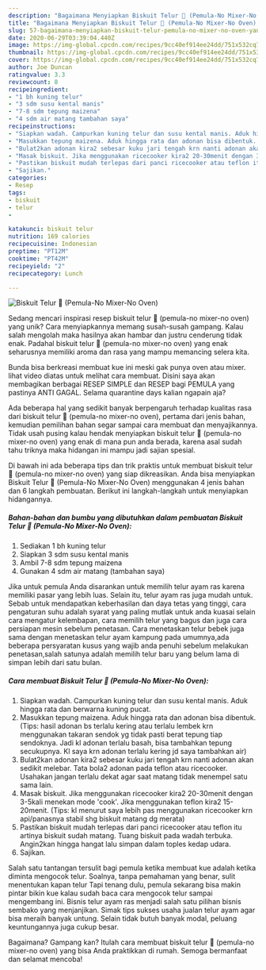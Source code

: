 ```yaml
---
description: "Bagaimana Menyiapkan Biskuit Telur 🥚 (Pemula-No Mixer-No Oven) yang Enak Banget"
title: "Bagaimana Menyiapkan Biskuit Telur 🥚 (Pemula-No Mixer-No Oven) yang Enak Banget"
slug: 57-bagaimana-menyiapkan-biskuit-telur-pemula-no-mixer-no-oven-yang-enak-banget
date: 2020-06-29T03:39:04.440Z
image: https://img-global.cpcdn.com/recipes/9cc40ef914ee24dd/751x532cq70/biskuit-telur-🥚-pemula-no-mixer-no-oven-foto-resep-utama.jpg
thumbnail: https://img-global.cpcdn.com/recipes/9cc40ef914ee24dd/751x532cq70/biskuit-telur-🥚-pemula-no-mixer-no-oven-foto-resep-utama.jpg
cover: https://img-global.cpcdn.com/recipes/9cc40ef914ee24dd/751x532cq70/biskuit-telur-🥚-pemula-no-mixer-no-oven-foto-resep-utama.jpg
author: Joe Duncan
ratingvalue: 3.3
reviewcount: 8
recipeingredient:
- "1 bh kuning telur"
- "3 sdm susu kental manis"
- "7-8 sdm tepung maizena"
- "4 sdm air matang tambahan saya"
recipeinstructions:
- "Siapkan wadah. Campurkan kuning telur dan susu kental manis. Aduk hingga rata dan berwarna kuning pucat."
- "Masukkan tepung maizena. Aduk hingga rata dan adonan bisa dibentuk. (Tips: hasil adonan bs terlalu kering atau terlalu lembek krn menggunakan takaran sendok yg tidak pasti berat tepung tiap sendoknya. Jadi kl adonan terlalu basah, bisa tambahkan tepung secukupnya. Kl saya krn adonan terlalu kering jd saya tambahkan air)"
- "Bulat2kan adonan kira2 sebesar kuku jari tengah krn nanti adonan akan sedikit melebar. Tata bola2 adonan pada teflon atau ricecooker. Usahakan jangan terlalu dekat agar saat matang tidak menempel satu sama lain."
- "Masak biskuit. Jika menggunakan ricecooker kira2 20-30menit dengan 3-5kali menekan mode &#39;cook&#39;. Jika menggunakan teflon kira2 15-20menit. (Tips: kl menurut saya lebih pas menggunakan ricecooker krn api/panasnya stabil shg biskuit matang dg merata)"
- "Pastikan biskuit mudah terlepas dari panci ricecooker atau teflon itu artinya biskuit sudah matang. Tuang biskuit pada wadah terbuka. Angin2kan hingga hangat lalu simpan dalam toples kedap udara."
- "Sajikan."
categories:
- Resep
tags:
- biskuit
- telur
- 

katakunci: biskuit telur  
nutrition: 169 calories
recipecuisine: Indonesian
preptime: "PT12M"
cooktime: "PT42M"
recipeyield: "2"
recipecategory: Lunch

---
```



![Biskuit Telur 🥚 (Pemula-No Mixer-No Oven)](https://img-global.cpcdn.com/recipes/9cc40ef914ee24dd/751x532cq70/biskuit-telur-🥚-pemula-no-mixer-no-oven-foto-resep-utama.jpg)

Sedang mencari inspirasi resep biskuit telur 🥚 (pemula-no mixer-no oven) yang unik? Cara menyiapkannya memang susah-susah gampang. Kalau salah mengolah maka hasilnya akan hambar dan justru cenderung tidak enak. Padahal biskuit telur 🥚 (pemula-no mixer-no oven) yang enak seharusnya memiliki aroma dan rasa yang mampu memancing selera kita.

Bunda bisa berkreasi membuat kue ini meski gak punya oven atau mixer. lihat video diatas untuk melihat cara membuat. Disini saya akan membagikan berbagai RESEP SIMPLE dan RESEP bagi PEMULA yang pastinya ANTI GAGAL. Selama quarantine days kalian ngapain aja?

Ada beberapa hal yang sedikit banyak berpengaruh terhadap kualitas rasa dari biskuit telur 🥚 (pemula-no mixer-no oven), pertama dari jenis bahan, kemudian pemilihan bahan segar sampai cara membuat dan menyajikannya. Tidak usah pusing kalau hendak menyiapkan biskuit telur 🥚 (pemula-no mixer-no oven) yang enak di mana pun anda berada, karena asal sudah tahu triknya maka hidangan ini mampu jadi sajian spesial.


Di bawah ini ada beberapa tips dan trik praktis untuk membuat biskuit telur 🥚 (pemula-no mixer-no oven) yang siap dikreasikan. Anda bisa menyiapkan Biskuit Telur 🥚 (Pemula-No Mixer-No Oven) menggunakan 4 jenis bahan dan 6 langkah pembuatan. Berikut ini langkah-langkah untuk menyiapkan hidangannya.

<!--inarticleads1-->

##### Bahan-bahan dan bumbu yang dibutuhkan dalam pembuatan Biskuit Telur 🥚 (Pemula-No Mixer-No Oven):

1. Sediakan 1 bh kuning telur
1. Siapkan 3 sdm susu kental manis
1. Ambil 7-8 sdm tepung maizena
1. Gunakan 4 sdm air matang (tambahan saya)


Jika untuk pemula Anda disarankan untuk memilih telur ayam ras karena memiliki pasar yang lebih luas. Selain itu, telur ayam ras juga mudah untuk. Sebab untuk mendapatkan keberhasilan dan daya tetas yang tinggi, cara pengaturan suhu adalah syarat yang paling mutlak untuk anda kuasai selain cara mengatur kelembapan, cara memilih telur yang bagus dan juga cara persiapan mesin sebelum penetasan. Cara menetaskan telur bebek juga sama dengan menetaskan telur ayam kampung pada umumnya,ada beberapa persyaratan kusus yang wajib anda penuhi sebelum melakukan penetasan,salah satunya adalah memilih telur baru yang belum lama di simpan lebih dari satu bulan. 

<!--inarticleads2-->

##### Cara membuat Biskuit Telur 🥚 (Pemula-No Mixer-No Oven):

1. Siapkan wadah. Campurkan kuning telur dan susu kental manis. Aduk hingga rata dan berwarna kuning pucat.
1. Masukkan tepung maizena. Aduk hingga rata dan adonan bisa dibentuk. (Tips: hasil adonan bs terlalu kering atau terlalu lembek krn menggunakan takaran sendok yg tidak pasti berat tepung tiap sendoknya. Jadi kl adonan terlalu basah, bisa tambahkan tepung secukupnya. Kl saya krn adonan terlalu kering jd saya tambahkan air)
1. Bulat2kan adonan kira2 sebesar kuku jari tengah krn nanti adonan akan sedikit melebar. Tata bola2 adonan pada teflon atau ricecooker. Usahakan jangan terlalu dekat agar saat matang tidak menempel satu sama lain.
1. Masak biskuit. Jika menggunakan ricecooker kira2 20-30menit dengan 3-5kali menekan mode &#39;cook&#39;. Jika menggunakan teflon kira2 15-20menit. (Tips: kl menurut saya lebih pas menggunakan ricecooker krn api/panasnya stabil shg biskuit matang dg merata)
1. Pastikan biskuit mudah terlepas dari panci ricecooker atau teflon itu artinya biskuit sudah matang. Tuang biskuit pada wadah terbuka. Angin2kan hingga hangat lalu simpan dalam toples kedap udara.
1. Sajikan.


Salah satu tantangan tersulit bagi pemula ketika membuat kue adalah ketika diminta mengocok telur. Soalnya, tanpa pemahaman yang benar, sulit menentukan kapan telur Tapi tenang dulu, pemula sekarang bisa makin pintar bikin kue kalau sudah baca cara mengocok telur sampai mengembang ini. Bisnis telur ayam ras menjadi salah satu pilihan bisnis sembako yang menjanjikan. Simak tips sukses usaha jualan telur ayam agar bisa meraih banyak untung. Selain tidak butuh banyak modal, peluang keuntungannya juga cukup besar. 

Bagaimana? Gampang kan? Itulah cara membuat biskuit telur 🥚 (pemula-no mixer-no oven) yang bisa Anda praktikkan di rumah. Semoga bermanfaat dan selamat mencoba!
